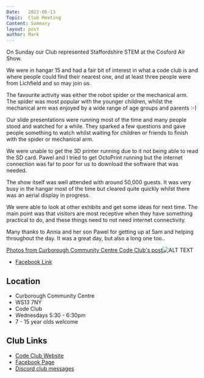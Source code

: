 ```yaml
---
Date:   2022-06-13
Topic:  Club Meeting
Content: Summary
layout: post
author: Mark
---
```

On Sunday our Club represented Staffordshire STEM at the Cosford Air Show.

We were in hangar 15 and  had a fair bit of interest in what a code club is and where people could find their nearest one, and at least three people were from Lichfield and so may join us.

The favourite activity was either the robot spider or the mechanical arm. The spider was most popular with the younger children, whilst the mechanical arm was enjoyed by a wide range of age groups and parents :-)

Our slide presentations were running most of the time and many people stood and watched for a while. They sparked a few questions and gave people something to watch whilst waiting for children or friends to finish with the spider or mechanical arm.

We were unable to get the 3D printer running due to it not being able to read the SD card. Pawel and I tried to get OctoPrint running but the internet connection was far to poor for us to download the software that was needed.

The show itself was well attended with around 50,000 guests. It was very busy in the hangar most of the time but cleared quite quickly whilst there was an aerial display in progress.

We were able to look at other exhibits and get some ideas for next time. The main point was that visitors are most receptive when they have something practical to do, and these things need to not need internet connectivity.

Many thanks to Annia and her son Pawel for getting up at 5am and helping throughout the day. It was a great day, but also a long one too..

[Photos from Curborough Community Centre Code Club's post](https://www.facebook.com/1481985248595237/posts/4935466286580432/)![ALT TEXT](https://scontent.fbhx6-1.fna.fbcdn.net/v/t39.30808-6/287482354_4935460606581000_6329892229752929518_n.jpg?stp=dst-jpg_p720x720&_nc_cat=107&ccb=1-7&_nc_sid=5f2048&_nc_ohc=KN21giW1p7EAX8VvmXc&_nc_ht=scontent.fbhx6-1.fna&edm=AKK4YLsEAAAA&oh=00_AfCW1ef4k_i8PMXCWIL6rP2cDsHDV3HAEKZ1eioCfOIJEg&oe=652C6049)

* [Facebook Link](https://www.facebook.com/1481985248595237/posts/4935466286580432/)

## Location

* Curborough Community Centre
* WS13 7NY
* Code Club
* Wednesdays 5:30 - 6:30pm
* 7 - 15 year olds welcome

## Club Links

* [Code Club Website](https://lichfield-code-club.github.io/)
* [Facebook Page](https://www.facebook.com/LichfieldCoders)
* [Discord club messages](https://discord.gg/szz6xGK)
